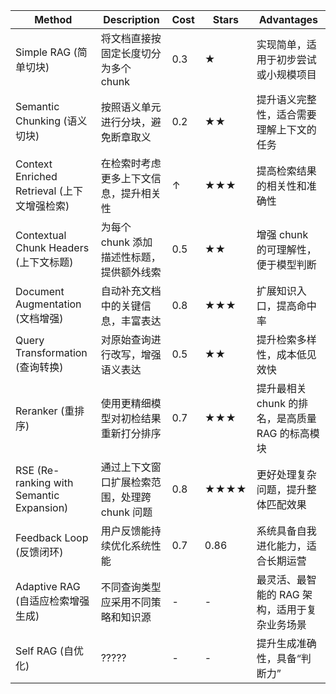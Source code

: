 | Method                          | Description                                      | Cost  | Stars | Advantages                                  |
|---------------------------------|--------------------------------------------------|-------|-------|---------------------------------------------|
| Simple RAG (简单切块)           | 将文档直接按固定长度切分为多个 chunk             | 0.3   | ★     | 实现简单，适用于初步尝试或小规模项目        |
| Semantic Chunking (语义切块)    | 按照语义单元进行分块，避免断章取义               | 0.2   | ★★    | 提升语义完整性，适合需要理解上下文的任务    |
| Context Enriched Retrieval (上下文增强检索) | 在检索时考虑更多上下文信息，提升相关性          | ↑     | ★★★   | 提高检索结果的相关性和准确性                |
| Contextual Chunk Headers (上下文标题) | 为每个 chunk 添加描述性标题，提供额外线索       | 0.5   | ★★    | 增强 chunk 的可理解性，便于模型判断         |
| Document Augmentation (文档增强) | 自动补充文档中的关键信息，丰富表达              | 0.8   | ★★★   | 扩展知识入口，提高命中率                    |
| Query Transformation (查询转换) | 对原始查询进行改写，增强语义表达                | 0.5   | ★★    | 提升检索多样性，成本低见效快                |
| Reranker (重排序)               | 使用更精细模型对初检结果重新打分排序            | 0.7   | ★★★   | 提升最相关 chunk 的排名，是高质量 RAG 的标高模块 |
| RSE (Re-ranking with Semantic Expansion) | 通过上下文窗口扩展检索范围，处理跨 chunk 问题 | 0.8   | ★★★★  | 更好处理复杂问题，提升整体匹配效果          |
| Feedback Loop (反馈闭环)        | 用户反馈能持续优化系统性能                        | 0.7   | 0.86  | 系统具备自我进化能力，适合长期运营          |
| Adaptive RAG (自适应检索增强生成) | 不同查询类型应采用不同策略和知识源               | -     | -     | 最灵活、最智能的 RAG 架构，适用于复杂业务场景 |
| Self RAG (自优化)               | ?????                               | -     | -     | 提升生成准确性，具备“判断力”                |